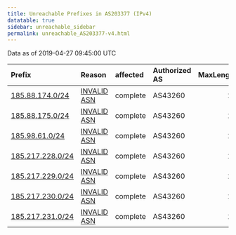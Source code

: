 ```yaml
---
title: Unreachable Prefixes in AS203377 (IPv4)
datatable: true
sidebar: unreachable_sidebar
permalink: unreachable_AS203377-v4.html
---
```


Data as of 2019-04-27 09:45:00 UTC


<div class="datatable-begin"></div>

| Prefix                                                     | Reason                                                                                                   | affected   | Authorized AS   |   MaxLength | Anchor                                         |   unreachable /24s |
|:-----------------------------------------------------------|:---------------------------------------------------------------------------------------------------------|:-----------|:----------------|------------:|:-----------------------------------------------|-------------------:|
| [185.88.174.0/24](https://stat.ripe.net/185.88.174.0/24)   | [INVALID ASN](https://rpki-validator.ripe.net/announcement-preview?asn=AS203377&prefix=185.88.174.0/24)  | complete   | AS43260         |          24 | [RIPE](unreachable_RIPE_NCC_RPKI_Root-v4.html) |                  1 |
| [185.88.175.0/24](https://stat.ripe.net/185.88.175.0/24)   | [INVALID ASN](https://rpki-validator.ripe.net/announcement-preview?asn=AS203377&prefix=185.88.175.0/24)  | complete   | AS43260         |          24 | [RIPE](unreachable_RIPE_NCC_RPKI_Root-v4.html) |                  1 |
| [185.98.61.0/24](https://stat.ripe.net/185.98.61.0/24)     | [INVALID ASN](https://rpki-validator.ripe.net/announcement-preview?asn=AS203377&prefix=185.98.61.0/24)   | complete   | AS43260         |          24 | [RIPE](unreachable_RIPE_NCC_RPKI_Root-v4.html) |                  1 |
| [185.217.228.0/24](https://stat.ripe.net/185.217.228.0/24) | [INVALID ASN](https://rpki-validator.ripe.net/announcement-preview?asn=AS203377&prefix=185.217.228.0/24) | complete   | AS43260         |          24 | [RIPE](unreachable_RIPE_NCC_RPKI_Root-v4.html) |                  1 |
| [185.217.229.0/24](https://stat.ripe.net/185.217.229.0/24) | [INVALID ASN](https://rpki-validator.ripe.net/announcement-preview?asn=AS203377&prefix=185.217.229.0/24) | complete   | AS43260         |          24 | [RIPE](unreachable_RIPE_NCC_RPKI_Root-v4.html) |                  1 |
| [185.217.230.0/24](https://stat.ripe.net/185.217.230.0/24) | [INVALID ASN](https://rpki-validator.ripe.net/announcement-preview?asn=AS203377&prefix=185.217.230.0/24) | complete   | AS43260         |          24 | [RIPE](unreachable_RIPE_NCC_RPKI_Root-v4.html) |                  1 |
| [185.217.231.0/24](https://stat.ripe.net/185.217.231.0/24) | [INVALID ASN](https://rpki-validator.ripe.net/announcement-preview?asn=AS203377&prefix=185.217.231.0/24) | complete   | AS43260         |          24 | [RIPE](unreachable_RIPE_NCC_RPKI_Root-v4.html) |                  1 |

<div class="datatable-end"></div>
